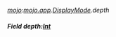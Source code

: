 _[mojo](../../modules/mojo/mojo-module.md):[mojo.app](../../modules/mojo/mojo-app.md).[DisplayMode](../../modules/mojo/mojo-app-displaymode.md).depth_
##### Field depth:[Int](../../modules/wonkey/wonkey-types-int.md)
